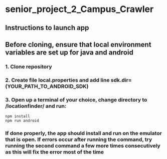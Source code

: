 # senior_project_2_Campus_Crawler

## Instructions to launch app
## Before cloning, ensure that local environment variables are set up for java and android

### 1. Clone repository
### 2. Create file local.properties and add line sdk.dir=(YOUR_PATH_TO_ANDROID_SDK)
### 3. Open up a terminal of your choice, change directory to /locationfinder/ and run:
```console
npm install
npm run android
```
### If done properly, the app should install and run on the emulator that is open. If errors occur after running the command, try running the second command a few more times consecutively as this will fix the error most of the time
